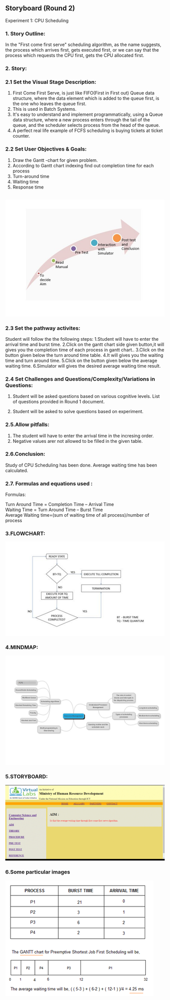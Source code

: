## Storyboard (Round 2)

Experiment 1: CPU Scheduling

### 1. Story Outline:

In the "First come first serve" scheduling algorithm, as the name suggests, the process which arrives first, gets executed first, or we
can say that the process which requests the CPU first, gets the CPU allocated first.
### 2. Story:

### 2.1	Set the Visual Stage Description:
1.	First Come First Serve, is just like FIFO(First in First out) Queue data structure, where the data element which is added to the 
queue first, is the one who leaves the queue first.
2.	This is used in Batch Systems.
3.	It's easy to understand and implement programmatically, using a Queue data structure, where a new process enters through the tail
of the queue, and the scheduler selects process from the head of the queue.
4.	A perfect real life example of FCFS scheduling is buying tickets at ticket counter.

### 2.2	Set User Objectives & Goals:
1.	Draw the Gantt -chart for given problem.
2.	 According to Gantt chart indexing find out completion time for each process
3.	Turn-around time 
4.	Waiting time 
5.	Response time 


<br>
<img src="images/story.jpg"/>
<br>


### 2.3 Set the pathway activites:

Student will follow the the following steps:
1.Student will have to enter the arrival time and burst time.
2.Click on the gantt chart side given button,it will gives you the completion time of each process in gantt chart..
3.Click on the button given below the turn around time table.
4.It will gives you the waiting time and turn around time.
5.Click on the button given below the average waiting time.
6.Simulator will gives the desired average waiting time result.

### 2.4 Set Challenges and Questions/Complexity/Variations in Questions:
1. Student will be asked questions based on various cognitive levels. List of questions provided in Round 1 document.

2. Student will be asked to solve questions based on experiment.

### 2.5.Allow pitfalls:
1. The student will have to enter the arrival time in the incresing order.
2. Negative values arer not allowed to be filled in the given table.

### 2.6.Conclusion:
 Study of CPU Scheduling has been done. Average waiting time has been calculated.

### 2.7. Formulas and equations used :

Formulas:<br> 

Turn Around Time = Completion Time – Arrival Time<br>
Waiting Time = Turn Around Time – Burst Time<br>
Average Waiting time=(sum of waiting time of all process)/number of process <br>


### 3.FLOWCHART:<br>
<img src="images/flowchart.jpg"/><br>
### 4.MINDMAP:<br>
<img src="images/mindmap.jpg"/><br>


### 5.STORYBOARD:
<img src="storyboard/over.gif"/><br>

### 6.Some particular images
<img src="images/fcfs.png">
